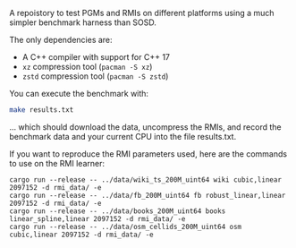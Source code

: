 A repoistory to test PGMs and RMIs on different platforms using a much simpler benchmark harness than SOSD.

The only dependencies are:

* A C++ compiler with support for C++ 17
* `xz` compression tool (`pacman -S xz`)
* `zstd` compression tool (`pacman -S zstd`)

You can execute the benchmark with:
```bash
make results.txt
```

... which should download the data, uncompress the RMIs, and record the benchmark data and your current CPU into the file results.txt.


If you want to reproduce the RMI parameters used, here are the commands to use on the RMI learner:
```
cargo run --release -- ../data/wiki_ts_200M_uint64 wiki cubic,linear 2097152 -d rmi_data/ -e
cargo run --release -- ../data/fb_200M_uint64 fb robust_linear,linear 2097152 -d rmi_data/ -e
cargo run --release -- ../data/books_200M_uint64 books linear_spline,linear 2097152 -d rmi_data/ -e
cargo run --release -- ../data/osm_cellids_200M_uint64 osm cubic,linear 2097152 -d rmi_data/ -e
```
